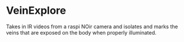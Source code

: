 # VeinExplore
Takes in IR videos from a raspi NOir camera and isolates and marks the veins that are exposed on the body when properly illuminated.
